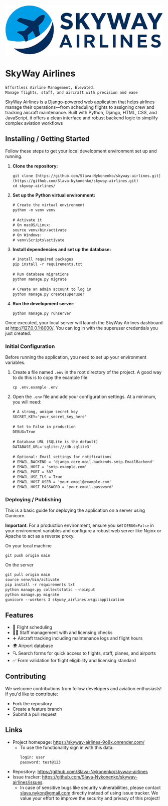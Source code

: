 ![Logo of the project](static/images/logo.png)

# SkyWay Airlines

    Effortless Airline Management, Elevated.
    Manage flights, staff, and aircraft with precision and ease

SkyWay Airlines is a Django-powered web application that helps airlines 
manage their operations—from scheduling flights to assigning crew and 
tracking aircraft maintenance. Built with Python, Django, HTML, CSS, 
and JavaScript, it offers a clean interface and robust backend logic 
to simplify complex aviation workflows

## Installing / Getting Started

Follow these steps to get your local development environment set up and running.

1.  **Clone the repository:**
    ```shell
    git clone [https://github.com/Slava-Nykonenko/skyway-airlines.git](https://github.com/Slava-Nykonenko/skyway-airlines.git)
    cd skyway-airlines/
    ```

2.  **Set up the Python virtual environment:**
    ```shell
    # Create the virtual environment
    python -m venv venv

    # Activate it
    # On macOS/Linux:
    source venv/bin/activate
    # On Windows:
    # venv\Scripts\activate
    ```

3.  **Install dependencies and set up the database:**
    ```shell
    # Install required packages
    pip install -r requirements.txt

    # Run database migrations
    python manage.py migrate

    # Create an admin account to log in
    python manage.py createsuperuser
    ```

4.  **Run the development server:**
    ```shell
    python manage.py runserver
    ```

Once executed, your local server will launch the SkyWay Airlines dashboard at 
http://127.0.0.1:8000/. You can log in with the superuser credentials you just 
created.

### Initial Configuration

Before running the application, you need to set up your environment variables.

1.  Create a file named `.env` in the root directory of the project. A good way 
to do this is to copy the example file:
    ```shell
    cp .env.example .env
    ```
2.  Open the `.env` file and add your configuration settings. At a minimum, 
you will need:
    ```env
    # A strong, unique secret key
    SECRET_KEY='your_secret_key_here'

    # Set to False in production
    DEBUG=True

    # Database URL (SQLite is the default)
    DATABASE_URL='sqlite:///db.sqlite3'

    # Optional: Email settings for notifications
    # EMAIL_BACKEND = 'django.core.mail.backends.smtp.EmailBackend'
    # EMAIL_HOST = 'smtp.example.com'
    # EMAIL_PORT = 587
    # EMAIL_USE_TLS = True
    # EMAIL_HOST_USER = 'your-email@example.com'
    # EMAIL_HOST_PASSWORD = 'your-email-password'
    ```
    
### Deploying / Publishing

This is a basic guide for deploying the application on a server using Gunicorn.

**Important**: For a production environment, ensure you set `DEBUG=False` in 
your environment variables and configure a robust web server like Nginx or 
Apache to act as a reverse proxy.

On your local machine
```shell
git push origin main
```

On the server
```shell
git pull origin main
source venv/bin/activate
pip install -r requirements.txt
python manage.py collectstatic --noinput
python manage.py migrate
gunicorn --workers 3 skyway_airlines.wsgi:application
```

## Features

- 🛫 Flight scheduling
- 👨‍✈️ Staff management with and licensing checks
- ✈️ Aircraft tracking including maintenance logs and flight hours
- 🌍 Airport database
- 🔍 Search forms for quick access to flights, staff, planes, and airports
- ✅ Form validation for flight eligibility and licensing standard

## Contributing

We welcome contributions from fellow developers and aviation enthusiasts!
If you'd like to contribute:
- Fork the repository
- Create a feature branch
- Submit a pull request

## Links

- Project homepage: https://skyway-airlines-9o8x.onrender.com/
  - To use the functionality sign in with this data:
    ```
    login: user
    password: test@123
    ```
- Repository: https://github.com/Slava-Nykonenko/skyway-airlines
- Issue tracker: https://github.com/Slava-Nykonenko/skyway-airlines/issues. 
  - In case of sensitive bugs like security vulnerabilities, please contact 
  [slava.nykon@gmail.com](mailto:slava.nykon@gmail.com) directly instead of using 
  issue tracker. We value your effort to improve the security and privacy of this 
  project!
